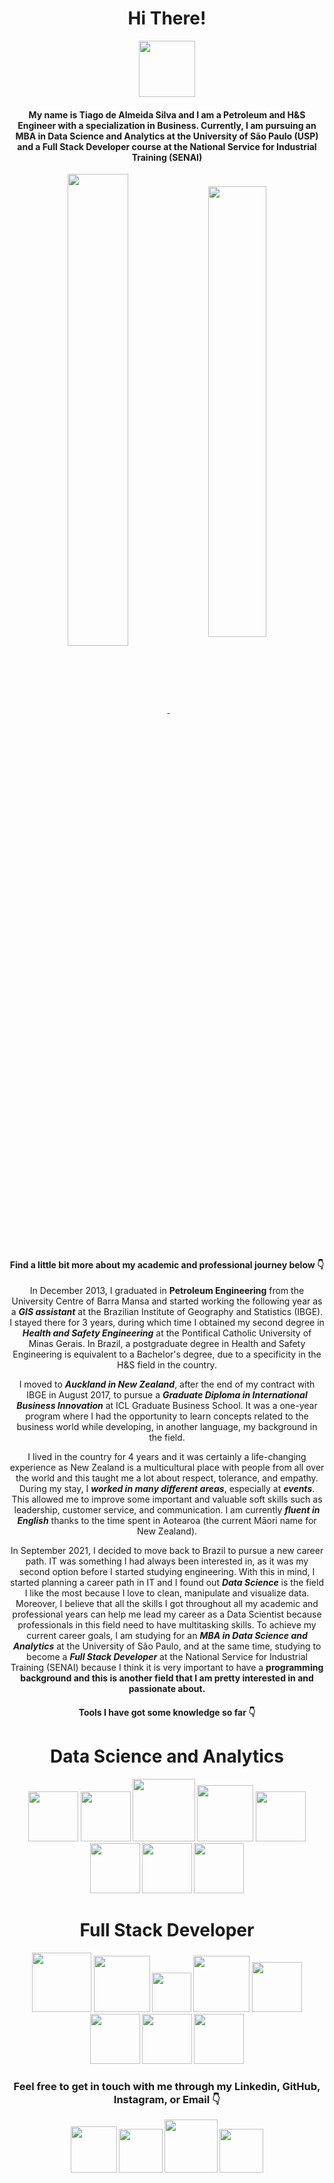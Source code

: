<div align="center"><h1>Hi There!</h1><img src="https://c.tenor.com/nebZyl8oN7IAAAAi/wave-hello.gif" width="90px"></div>


<h4 align="center">My name is Tiago de Almeida Silva and I am a Petroleum and H&S Engineer with a specialization in Business. Currently, I am pursuing an MBA in Data Science and Analytics at the University of São Paulo (USP) and a Full Stack Developer course at the National Service for Industrial Training (SENAI)</h4>

<section align="center"><a href="https://github.com/anuraghazra/github-readme-stats">
  <img align="center" src="https://github-readme-stats.vercel.app/api?username=tiago-deas&count_private=true&show_icons=true&theme=merko" width="44%"/>
</a>
<a href="https://github.com/anuraghazra/github-readme-stats">
  <img align="center" src="https://github-readme-stats.vercel.app/api/top-langs/?username=tiago-deas&theme=merko&layout=compact&langs_count=10" width="43%"/>
</a></section>


<h4 align="center">Find a little bit more about my academic and professional journey below 👇</h4>


<p align="center">In December 2013, I graduated in <b>Petroleum Engineering</b> from the University Centre of Barra Mansa and started working the following year as a <b><i>GIS assistant</i></b> at the Brazilian Institute of Geography and Statistics (IBGE). I stayed there for 3 years, during which time I obtained my second degree in <b><i>Health and Safety Engineering</i></b> at the Pontifical Catholic University of Minas Gerais. In Brazil, a postgraduate degree in Health and Safety Engineering is equivalent to a Bachelor's degree, due to a specificity in the H&S field in the country.<p>

<p align="center">I moved to <b><i>Auckland in New Zealand</i></b>, after the end of my contract with IBGE in August 2017, to pursue a <b><i>Graduate Diploma in International Business Innovation</i></b> at ICL Graduate Business School. It was a one-year program where I had the opportunity to learn concepts related to the business world while developing, in another language, my background in the field.</p>

<p align="center">I lived in the country for 4 years and it was certainly a life-changing experience as New Zealand is a multicultural place with people from all over the world and this taught me a lot about respect, tolerance, and empathy. During my stay, I <b><i>worked in many different areas</i></b>, especially at <b><i>events</i></b>. This allowed me to improve some important and valuable soft skills such as leadership, customer service, and communication. I am currently <b><i>fluent in English</i></b> thanks to the time spent in Aotearoa (the current Māori name for New Zealand).</p>

<p align="center">In September 2021, I decided to move back to Brazil to pursue a new career path. IT was something I had always been interested in, as it was my second option before I started studying engineering. With this in mind, I started planning a career path in IT and I found out <b><i>Data Science</i></B> is the field I like the most because I love to clean, manipulate and visualize data. Moreover, I believe that all the skills I got throughout all my academic and professional years can help me lead my career as a Data Scientist because professionals in this field need to have multitasking skills. To achieve my current career goals, I am studying for an <b><i>MBA in Data Science and Analytics</i></b> at the University of São Paulo, and at the same time, studying to become a <b><i>Full Stack Developer</i></b> at the National Service for Industrial Training (SENAI) because I think it is very important to have a <b></i>programming background</i><b> and this is another field that I am pretty interested in and passionate about.</p>

<h4 align="center">Tools I have got some knowledge so far 👇</h4>



<h1 align="center">Data Science and Analytics</h1>



<div align="center">
  <img src="https://i.imgur.com/Mumeao9.png" width="80px">
  <img src="https://i.imgur.com/wuC11RE.png" width="80px">
  <img src="https://i.imgur.com/FhlmNBF.png" width="100px">
  <img src="https://i.imgur.com/8eRWZdJ.png" width="90px">
  <img src="https://i.imgur.com/WDBqZDi.png" width="80px">
  <img src="https://i.imgur.com/Hc7eAQE.png" width="80px">
  <img src="https://i.imgur.com/CMMQiUe.png" width="80px">
  <img src="https://i.imgur.com/yJEBrA0.png" width="80px">
</div>




<h1 align="center">Full Stack Developer</h1>



<div align="center">
  <img src="https://i.imgur.com/tBCGCG8.png" width="95px">
  <img src="https://i.imgur.com/GuKsBJ1.png" width="90px">
  <img src="https://i.imgur.com/u7eQWue.png" width="63px">
  <img src="https://i.imgur.com/TQVZdTE.png" width="90px">  
  <img src="https://i.imgur.com/Sr9Jtu8.png" width="80px">  
  <img src="https://i.imgur.com/FnP8Azk.png" width="80px">  
  <img src="https://i.imgur.com/Tx0OE3q.png" width="80px">  
  <img src="https://i.imgur.com/4nrO1jM.png" width="80px">  
</div>




<h3 align="center">Feel free to get in touch with me through my Linkedin, GitHub, Instagram, or Email 👇</h3>



<div align="center">
  <a href="https://www.linkedin.com/in/tiagodeas/" target="_blank"><img src="https://i.imgur.com/1eo6rSH.png" width="74px"></a>
  <a href="https://github.com/tiago-deas" target="_blank"><img src="https://i.imgur.com/0723XfP.png" width="70px"></a>
  <a href="https://www.instagram.com/tiago.deas/" target="_blank"><img src="https://i.imgur.com/iG7XGCl.png" width="85px"></a>
  <a href="mailto:tiago.deas@usp.br?subject=Hi! I come from GitHub!" target="_blank"><img src="https://i.imgur.com/QgkCT4T.png" width="70px"></a>
</div>




